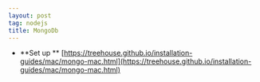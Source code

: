 ```yaml
---
layout: post
tag: nodejs
title: MongoDb
---
```


* **Set up **
[https://treehouse.github.io/installation-guides/mac/mongo-mac.html](https://treehouse.github.io/installation-guides/mac/mongo-mac.html)